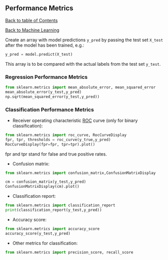 ## Performance Metrics
[Back to table of Contents](../README.md)

[Back to Machine Learning](ml.md)

Create an array with model predictions ```y_pred``` by passing the test set ```X_test``` after the model has been trained, e.g.:

```python
y_pred = model.predict(X_test)
```

This array is to be compared with the actual labels from the test set ```y_test```.

### Regression Performance Metrics

```python
from sklearn.metrics import mean_absolute_error, mean_squared_error
mean_absolute_error(y_test,y_pred)
np.sqrt(mean_squared_error(y_test,y_pred))
```

### Classification Performance Metrics

- Receiver operating characteristic [ROC](https://en.wikipedia.org/wiki/Receiver_operating_characteristic) curve (only for binary classification):

```python
from sklearn.metrics import roc_curve, RocCurveDisplay
fpr, tpr, thresholds = roc_curve(y_true,y_pred)
RocCurveDisplay(fpr=fpr, tpr=tpr).plot()
```

fpr and tpr stand for false and true positive rates.

- Confusion matrix:

```python
from sklearn.metrics import confusion_matrix,ConfusionMatrixDisplay

cm = confusion_matrix(y_test,y_pred)
ConfusionMatrixDisplay(cm).plot()
```

- Classification report:

```python
from sklearn.metrics import classification_report
print(classification_report(y_test,y_pred))
```

- Accuracy score:

```python
from sklearn.metrics import accuracy_score
accuracy_score(y_test,y_pred)
```

- Other metrics for classification:

```python
from sklearn.metrics import precision_score, recall_score
```